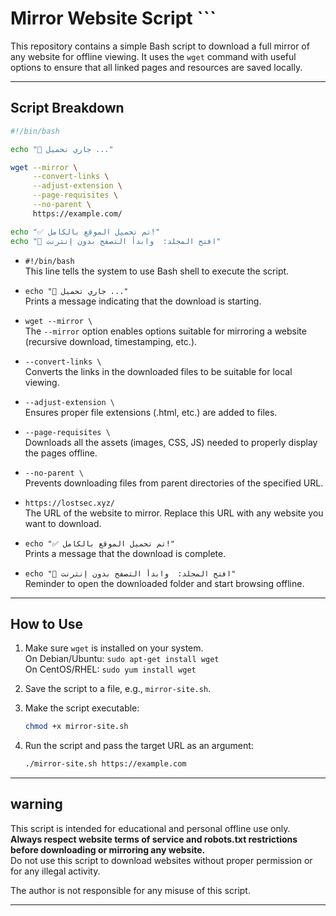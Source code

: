 
# Mirror Website Script ```

This repository contains a simple Bash script to download a full mirror of any website for offline viewing. It uses the `wget` command with useful options to ensure that all linked pages and resources are saved locally.

---

## Script Breakdown

```bash
#!/bin/bash

echo "📡 جاري تحميل ..."

wget --mirror \
     --convert-links \
     --adjust-extension \
     --page-requisites \
     --no-parent \
     https://example.com/

echo "✅ تم تحميل الموقع بالكامل!"
echo "📁 افتح المجلد:  وابدأ التصفح بدون إنترنت"
```

- `#!/bin/bash`  
  This line tells the system to use Bash shell to execute the script.

- `echo "📡 جاري تحميل ..."`  
  Prints a message indicating that the download is starting.

- `wget --mirror \`  
  The `--mirror` option enables options suitable for mirroring a website (recursive download, timestamping, etc.).

- `--convert-links \`  
  Converts the links in the downloaded files to be suitable for local viewing.

- `--adjust-extension \`  
  Ensures proper file extensions (.html, etc.) are added to files.

- `--page-requisites \`  
  Downloads all the assets (images, CSS, JS) needed to properly display the pages offline.

- `--no-parent \`  
  Prevents downloading files from parent directories of the specified URL.

- `https://lostsec.xyz/`  
  The URL of the website to mirror. Replace this URL with any website you want to download.

- `echo "✅ تم تحميل الموقع بالكامل!"`  
  Prints a message that the download is complete.

- `echo "📁 افتح المجلد:  وابدأ التصفح بدون إنترنت"`  
  Reminder to open the downloaded folder and start browsing offline.

---

## How to Use

1. Make sure `wget` is installed on your system.  
   On Debian/Ubuntu: `sudo apt-get install wget`  
   On CentOS/RHEL: `sudo yum install wget`

2. Save the script to a file, e.g., `mirror-site.sh`.

3. Make the script executable:  
   ```bash
   chmod +x mirror-site.sh
   ```

4. Run the script and pass the target URL as an argument:  
   ```bash
   ./mirror-site.sh https://example.com
   ```

---

## warning

This script is intended for educational and personal offline use only.  
**Always respect website terms of service and robots.txt restrictions before downloading or mirroring any website.**  
Do not use this script to download websites without proper permission or for any illegal activity.  

The author is not responsible for any misuse of this script.

---

